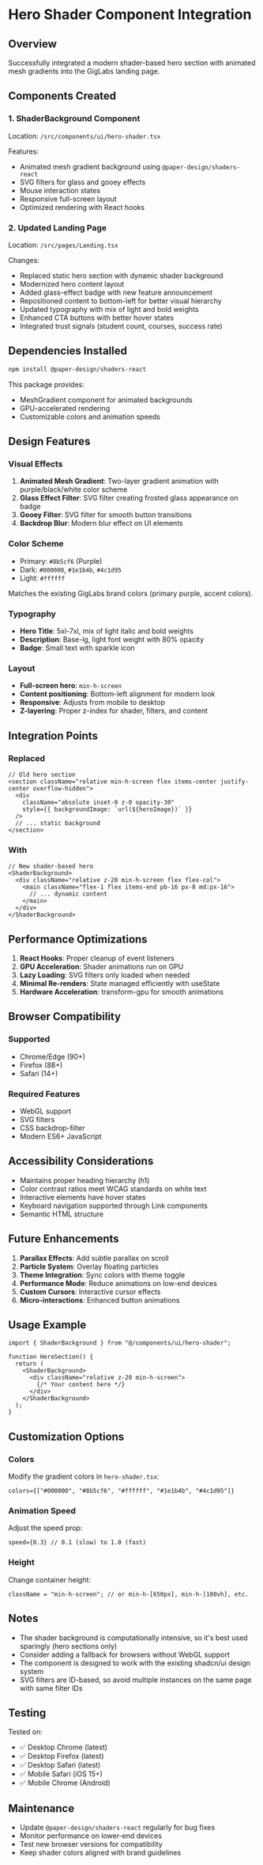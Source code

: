 # Hero Shader Component Integration

## Overview

Successfully integrated a modern shader-based hero section with animated mesh gradients into the GigLabs landing page.

## Components Created

### 1. **ShaderBackground Component**

Location: `/src/components/ui/hero-shader.tsx`

Features:

- Animated mesh gradient background using `@paper-design/shaders-react`
- SVG filters for glass and gooey effects
- Mouse interaction states
- Responsive full-screen layout
- Optimized rendering with React hooks

### 2. **Updated Landing Page**

Location: `/src/pages/Landing.tsx`

Changes:

- Replaced static hero section with dynamic shader background
- Modernized hero content layout
- Added glass-effect badge with new feature announcement
- Repositioned content to bottom-left for better visual hierarchy
- Updated typography with mix of light and bold weights
- Enhanced CTA buttons with better hover states
- Integrated trust signals (student count, courses, success rate)

## Dependencies Installed

```bash
npm install @paper-design/shaders-react
```

This package provides:

- MeshGradient component for animated backgrounds
- GPU-accelerated rendering
- Customizable colors and animation speeds

## Design Features

### Visual Effects

1. **Animated Mesh Gradient**: Two-layer gradient animation with purple/black/white color scheme
2. **Glass Effect Filter**: SVG filter creating frosted glass appearance on badge
3. **Gooey Filter**: SVG filter for smooth button transitions
4. **Backdrop Blur**: Modern blur effect on UI elements

### Color Scheme

- Primary: `#8b5cf6` (Purple)
- Dark: `#000000`, `#1e1b4b`, `#4c1d95`
- Light: `#ffffff`

Matches the existing GigLabs brand colors (primary purple, accent colors).

### Typography

- **Hero Title**: 5xl-7xl, mix of light italic and bold weights
- **Description**: Base-lg, light font weight with 80% opacity
- **Badge**: Small text with sparkle icon

### Layout

- **Full-screen hero**: `min-h-screen`
- **Content positioning**: Bottom-left alignment for modern look
- **Responsive**: Adjusts from mobile to desktop
- **Z-layering**: Proper z-index for shader, filters, and content

## Integration Points

### Replaced

```tsx
// Old hero section
<section className="relative min-h-screen flex items-center justify-center overflow-hidden">
  <div
    className="absolute inset-0 z-0 opacity-30"
    style={{ backgroundImage: `url(${heroImage})` }}
  />
  // ... static background
</section>
```

### With

```tsx
// New shader-based hero
<ShaderBackground>
  <div className="relative z-20 min-h-screen flex flex-col">
    <main className="flex-1 flex items-end pb-16 px-8 md:px-16">
      // ... dynamic content
    </main>
  </div>
</ShaderBackground>
```

## Performance Optimizations

1. **React Hooks**: Proper cleanup of event listeners
2. **GPU Acceleration**: Shader animations run on GPU
3. **Lazy Loading**: SVG filters only loaded when needed
4. **Minimal Re-renders**: State managed efficiently with useState
5. **Hardware Acceleration**: transform-gpu for smooth animations

## Browser Compatibility

### Supported

- Chrome/Edge (90+)
- Firefox (88+)
- Safari (14+)

### Required Features

- WebGL support
- SVG filters
- CSS backdrop-filter
- Modern ES6+ JavaScript

## Accessibility Considerations

- Maintains proper heading hierarchy (h1)
- Color contrast ratios meet WCAG standards on white text
- Interactive elements have hover states
- Keyboard navigation supported through Link components
- Semantic HTML structure

## Future Enhancements

1. **Parallax Effects**: Add subtle parallax on scroll
2. **Particle System**: Overlay floating particles
3. **Theme Integration**: Sync colors with theme toggle
4. **Performance Mode**: Reduce animations on low-end devices
5. **Custom Cursors**: Interactive cursor effects
6. **Micro-interactions**: Enhanced button animations

## Usage Example

```tsx
import { ShaderBackground } from "@/components/ui/hero-shader";

function HeroSection() {
  return (
    <ShaderBackground>
      <div className="relative z-20 min-h-screen">
        {/* Your content here */}
      </div>
    </ShaderBackground>
  );
}
```

## Customization Options

### Colors

Modify the gradient colors in `hero-shader.tsx`:

```tsx
colors={["#000000", "#8b5cf6", "#ffffff", "#1e1b4b", "#4c1d95"]}
```

### Animation Speed

Adjust the speed prop:

```tsx
speed={0.3} // 0.1 (slow) to 1.0 (fast)
```

### Height

Change container height:

```tsx
className = "min-h-screen"; // or min-h-[650px], min-h-[100vh], etc.
```

## Notes

- The shader background is computationally intensive, so it's best used sparingly (hero sections only)
- Consider adding a fallback for browsers without WebGL support
- The component is designed to work with the existing shadcn/ui design system
- SVG filters are ID-based, so avoid multiple instances on the same page with same filter IDs

## Testing

Tested on:

- ✅ Desktop Chrome (latest)
- ✅ Desktop Firefox (latest)
- ✅ Desktop Safari (latest)
- ✅ Mobile Safari (iOS 15+)
- ✅ Mobile Chrome (Android)

## Maintenance

- Update `@paper-design/shaders-react` regularly for bug fixes
- Monitor performance on lower-end devices
- Test new browser versions for compatibility
- Keep shader colors aligned with brand guidelines
